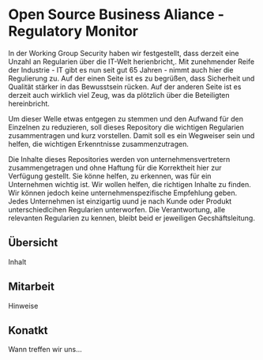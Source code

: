 # Open Source Business Aliance - Regulatory Monitor 

In der Working Group Security haben wir festgestellt, dass derzeit eine Unzahl an Regularien über die IT-Welt herienbricht,. Mit zunehmender Reife der Industrie - IT gibt es nun seit gut 65 Jahren - nimmt auch hier die Regulierung zu. Auf der einen Seite ist es zu begrüßen, dass Sicherheit und Qualität  stärker in das Bewusstsein rücken. Auf der anderen Seite ist es derzeit auch wirklich viel Zeug, was da plötzlich über die Beteiligten hereinbricht. 

Um dieser Welle etwas entgegen zu stemmen und den Aufwand für den Einzelnen zu reduzieren, soll dieses Repository die wichtigen Regularien zusammentragen und kurz vorstellen. Damit soll es ein Wegweiser sein und helfen, die wichtigen Erkenntnisse zusammenzutragen.

Die Inhalte dieses Repositories werden von unternehmensvertretern zusammengetragen und ohne Haftung für die Korrektheit hier zur Verfügung gestellt. Sie könne helfen, zu erkennen, was für ein Unternehmen wichtig ist. Wir wollen helfen, die richtigen Inhalte zu finden. Wir können jedoch keine unternehmenspezifische Empfehlung geben. Jedes Unternehmen ist einzigartig uund je nach Kunde oder Produkt unterschiedlcihen Regularien unterworfen. Die Verantwortung, alle relevanten Regularien zu kennen, bleibt beid er jeweiligen Gecshäftsleitung.

## Übersicht

Inhalt

## Mitarbeit

Hinweise

## Konatkt

Wann treffen wir uns...
